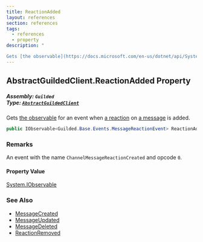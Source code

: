 ```yaml
---
title: ReactionAdded
layout: references
section: references
tags:
  - references
  - property
description: "

Gets [the observable](https://docs.microsoft.com/en-us/dotnet/api/System.IObservable-1 'System.IObservable`1') for an event when [a reaction](Reaction 'Guilded.Base.Content.Reaction') on [a message](Message 'Guilded.Base.Content.Message') is added."
---
```


## AbstractGuildedClient.ReactionAdded Property
##### **Assembly:** `Guilded`<br/>**Type:** [`AbstractGuildedClient`](AbstractGuildedClient 'Guilded.AbstractGuildedClient')

Gets [the observable](https://docs.microsoft.com/en-us/dotnet/api/System.IObservable-1 'System.IObservable`1') for an event when [a reaction](Reaction 'Guilded.Base.Content.Reaction') on [a message](Message 'Guilded.Base.Content.Message') is added.

```csharp
public IObservable<Guilded.Base.Events.MessageReactionEvent> ReactionAdded { get; }
```

### Remarks
  
An event with the name `ChannelMessageReactionCreated` and opcode `0`.

#### Property Value
[System.IObservable](https://docs.microsoft.com/en-us/dotnet/api/System.IObservable 'System.IObservable')

### See Also
- [MessageCreated](AbstractGuildedClient.MessageCreated 'Guilded.AbstractGuildedClient.MessageCreated')
- [MessageUpdated](AbstractGuildedClient.MessageUpdated 'Guilded.AbstractGuildedClient.MessageUpdated')
- [MessageDeleted](AbstractGuildedClient.MessageDeleted 'Guilded.AbstractGuildedClient.MessageDeleted')
- [ReactionRemoved](AbstractGuildedClient.ReactionRemoved 'Guilded.AbstractGuildedClient.ReactionRemoved')
